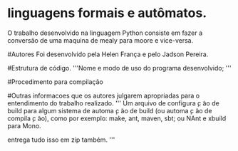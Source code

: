 # linguagens formais e autômatos.
O trabalho desenvolvido na linguagem Python consiste em fazer a conversão de uma maquina de mealy para moore e vice-versa. 

#Autores
Foi desenvolvido pela Helen França e pelo Jadson Pereira.

#Estrutura de código.
'''Nome e modo de uso do programa desenvolvido; '''

#Procedimento para compilação



#Outras informacoes que os autores julgarem apropriadas para o entendimento
do trabalho realizado.
'''
Um arquivo de configura ̧c ̃ao de build para algum sistema de automa ̧c ̃ao de build (ou
automa ̧c ̃ao de compila ̧c ̃ao), como por exemplo: make, ant, maven, sbt; ou NAnt e
xbuild para Mono.

entrega tudo isso em zip também.
'''
